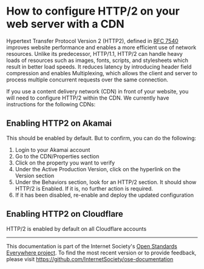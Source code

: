 # How to configure HTTP/2 on your web server with a CDN

Hypertext Transfer Protocol Version 2 (HTTP2), defined in [RFC 7540](https://tools.ietf.org/html/rfc7540) improves website performance and enables a more efficient use of network resources. Unlike its predecessor, HTTP/1.1, HTTP/2 can handle heavy loads of resources such as images, fonts, scripts, and stylesheets which result in better load speeds.  It reduces latency by introducing header field compression and enables Multiplexing, which allows the client and server to process multiple concurrent requests over the same connection.  

If you use a content delivery network (CDN) in front of your website, you will need to configure HTTP/2 within the CDN. We currently have instructions for the following CDNs:

## Enabling HTTP2 on Akamai
 
This should be enabled by default. But to confirm, you can do the following:
1. Login to your Akamai account
2. Go to the CDN/Properties section
3. Click on the property you want to verify
4. Under the Active Production Version, click on the hyperlink on the Version section
5. Under the Behaviors section, look for an HTTP/2 section. It should show HTTP/2 is Enabled. If it is, no further action is required.
6. If it has been disabled, re-enable and deploy the updated configuration
 
## Enabling HTTP2 on Cloudflare

HTTP/2 is enabled by default on all Cloudflare accounts
 
--------


This documentation is part of the Internet Society's [Open Standards Everywhere project](https://www.internetsociety.org/ose/).
To find the most recent version or to provide feedback, please visit https://github.com/InternetSociety/ose-documentation

